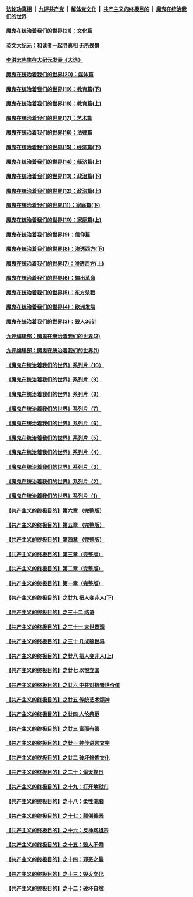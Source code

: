 

####  [法轮功真相](../../../../basic/blob/master/README.md?t=01031331) &nbsp;|&nbsp; [九评共产党](../../../../9ping.md/blob/master/README.md?t=01031331) &nbsp;|&nbsp; [解体党文化](../../../../jtdwh.md/blob/master/README.md?t=01031331)  &nbsp;|&nbsp; [共产主义的终极目的](../../../../gczydzjmd.md/blob/master/README.md?t=01031331) &nbsp;|&nbsp; [魔鬼在统治我们的世界](../../../../mgztzwmdsj.md/blob/master/README.md?t=01031331) 

#### [魔鬼在统治着我们的世界(21)：文化篇](../pages/nsc422/n10597706.md?t=01031331) 

#### [英文大纪元：和读者一起寻真相 无所畏惧](../pages/nsc422/n12542027.md?t=01031331) 

#### [李洪志先生在大纪元发表《大选》](../pages/nsc422/n12534746.md?t=01031331) 

#### [魔鬼在统治着我们的世界(20)：媒体篇](../pages/nsc422/n10586579.md?t=01031331) 

#### [魔鬼在统治着我们的世界(19)：教育篇(下)](../pages/nsc422/n10564808.md?t=01031331) 

#### [魔鬼在统治着我们的世界(18)：教育篇(上)](../pages/nsc422/n10526970.md?t=01031331) 

#### [魔鬼在统治着我们的世界(17)：艺术篇](../pages/nsc422/n10499093.md?t=01031331) 

#### [魔鬼在统治着我们的世界(16)：法律篇](../pages/nsc422/n10485969.md?t=01031331) 

#### [魔鬼在统治着我们的世界(15)：经济篇(下)](../pages/nsc422/n10469975.md?t=01031331) 

#### [魔鬼在统治着我们的世界(14)：经济篇(上)](../pages/nsc422/n10457370.md?t=01031331) 

#### [魔鬼在统治着我们的世界(13)：政治篇(下)](../pages/nsc422/n10448270.md?t=01031331) 

#### [魔鬼在统治着我们的世界(12)：政治篇(上)](../pages/nsc422/n10444576.md?t=01031331) 

#### [魔鬼在统治着我们的世界(11)：家庭篇(下)](../pages/nsc422/n10440961.md?t=01031331) 

#### [魔鬼在统治着我们的世界(10)：家庭篇(上)](../pages/nsc422/n10435448.md?t=01031331) 

#### [魔鬼在统治着我们的世界(9)：信仰篇](../pages/nsc422/n10432159.md?t=01031331) 

#### [魔鬼在统治着我们的世界(8)：渗透西方(下)](../pages/nsc422/n10429603.md?t=01031331) 

#### [魔鬼在统治着我们的世界(7)：渗透西方(上)](../pages/nsc422/n10426013.md?t=01031331) 

#### [魔鬼在统治着我们的世界(6)：输出革命](../pages/nsc422/n10421536.md?t=01031331) 

#### [魔鬼在统治着我们的世界(5)：东方杀戮](../pages/nsc422/n10417707.md?t=01031331) 

#### [魔鬼在统治着我们的世界(4)：欧洲发端](../pages/nsc422/n10414890.md?t=01031331) 

#### [魔鬼在统治着我们的世界(3)：毁人36计](../pages/nsc422/n10411583.md?t=01031331) 

#### [九评编辑部：魔鬼在统治着我们的世界(2)](../pages/nsc422/n10410036.md?t=01031331) 

#### [九评编辑部：魔鬼在统治着我们的世界(1)](../pages/nsc422/n10406825.md?t=01031331) 

#### [《魔鬼在统治着我们的世界》系列片（10）](../pages/nsc422/n12292670.md?t=01031331) 

#### [《魔鬼在统治着我们的世界》系列片（9）](../pages/nsc422/n12290859.md?t=01031331) 

#### [《魔鬼在统治着我们的世界》系列片（8）](../pages/nsc422/n12287445.md?t=01031331) 

#### [《魔鬼在统治着我们的世界》系列片（7）](../pages/nsc422/n12283425.md?t=01031331) 

#### [《魔鬼在统治着我们的世界》系列片（6）](../pages/nsc422/n12282314.md?t=01031331) 

#### [《魔鬼在统治着我们的世界》系列片（5）](../pages/nsc422/n12281419.md?t=01031331) 

#### [《魔鬼在统治着我们的世界》系列片（4）](../pages/nsc422/n12274024.md?t=01031331) 

#### [《魔鬼在统治着我们的世界》系列片（3）](../pages/nsc422/n12271322.md?t=01031331) 

#### [《魔鬼在统治着我们的世界》系列片（2）](../pages/nsc422/n12269049.md?t=01031331) 

#### [《魔鬼在统治着我们的世界》系列片（1）](../pages/nsc422/n12267575.md?t=01031331) 

#### [【共产主义的终极目的】第六章 （完整版）](../pages/nsc422/n11428913.md?t=01031331) 

#### [【共产主义的终极目的】第五章 （完整版）](../pages/nsc422/n11428912.md?t=01031331) 

#### [【共产主义的终极目的】第四章 （完整版）](../pages/nsc422/n11428907.md?t=01031331) 

#### [【共产主义的终极目的】第三章（完整版）](../pages/nsc422/n11428848.md?t=01031331) 

#### [【共产主义的终极目的】第二章（完整版）](../pages/nsc422/n11428831.md?t=01031331) 

#### [【共产主义的终极目的】第一章（完整版）](../pages/nsc422/n11417651.md?t=01031331) 

#### [【共产主义的终极目的】之廿九 把人变非人(下)](../pages/nsc422/n11344140.md?t=01031331) 

#### [【共产主义的终极目的】之三十二 结语](../pages/nsc422/n11360535.md?t=01031331) 

#### [【共产主义的终极目的】之三十一 末世景观](../pages/nsc422/n11351129.md?t=01031331) 

#### [【共产主义的终极目的】之三十 几成狼世界](../pages/nsc422/n11348280.md?t=01031331) 

#### [【共产主义的终极目的】之廿八 把人变非人(上)](../pages/nsc422/n11340492.md?t=01031331) 

#### [【共产主义的终极目的】之廿七 以恨立国](../pages/nsc422/n11336944.md?t=01031331) 

#### [【共产主义的终极目的】之廿六 中共对抗普世价值](../pages/nsc422/n11324785.md?t=01031331) 

#### [【共产主义的终极目的】之廿五 传统艺术颂神](../pages/nsc422/n11296396.md?t=01031331) 

#### [【共产主义的终极目的】之廿四 人伦典范](../pages/nsc422/n11296397.md?t=01031331) 

#### [【共产主义的终极目的】之廿三 富而有德](../pages/nsc422/n11283598.md?t=01031331) 

#### [【共产主义的终极目的】之廿一 神传语言文字](../pages/nsc422/n11263265.md?t=01031331) 

#### [【共产主义的终极目的】之廿二 破坏修炼文化](../pages/nsc422/n11245728.md?t=01031331) 

#### [【共产主义的终极目的】之二十：偷天换日](../pages/nsc422/n11238846.md?t=01031331) 

#### [【共产主义的终极目的】之十九：打开地狱门](../pages/nsc422/n11206376.md?t=01031331) 

#### [【共产主义的终极目的】之十八：柔性洗脑](../pages/nsc422/n11199994.md?t=01031331) 

#### [【共产主义的终极目的】之十七：颠倒善恶](../pages/nsc422/n11179782.md?t=01031331) 

#### [【共产主义的终极目的】之十六：反神骂祖宗](../pages/nsc422/n11166798.md?t=01031331) 

#### [【共产主义的终极目的】之十五：毁人不倦](../pages/nsc422/n11166792.md?t=01031331) 

#### [【共产主义的终极目的】之十四：邪恶之最](../pages/nsc422/n11150249.md?t=01031331) 

#### [【共产主义的终极目的】之十三：毁灭文化](../pages/nsc422/n11135227.md?t=01031331) 

#### [【共产主义的终极目的】之十二：破坏自然](../pages/nsc422/n11135214.md?t=01031331) 

